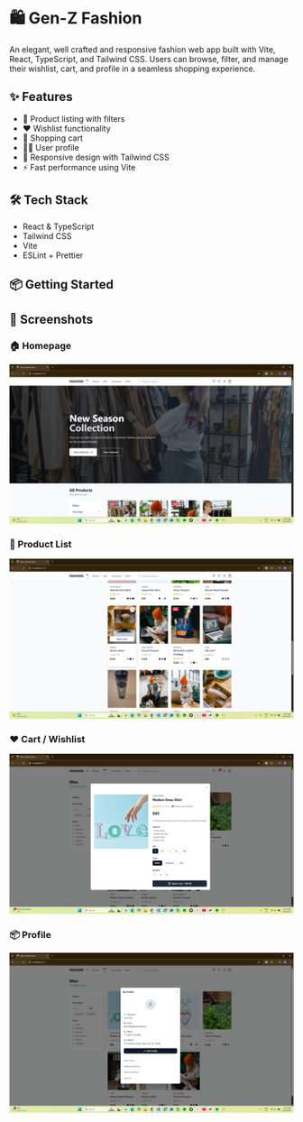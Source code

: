 # 🛍️ Gen-Z Fashion

An elegant, well crafted and responsive fashion web app built with Vite, React, TypeScript, and Tailwind CSS. Users can browse, filter, and manage their wishlist, cart, and profile in a seamless shopping experience.

## ✨ Features

- 🧾 Product listing with filters
- ❤️ Wishlist functionality
- 🛒 Shopping cart
- 🧑‍💼 User profile
- 🎨 Responsive design with Tailwind CSS
- ⚡ Fast performance using Vite

## 🛠️ Tech Stack

- React & TypeScript
- Tailwind CSS
- Vite
- ESLint + Prettier

## 📦 Getting Started

## 📸 Screenshots

### 🏠 Homepage

![Homepage](assets/homepage.png)

### 🛒 Product List

![Product List](./assets/productpage.png)

### ❤️ Cart / Wishlist

![Wishlist](./assets/wishlist.png)

### 📦 Profile

![Profile](./assets/profilepage.png)
